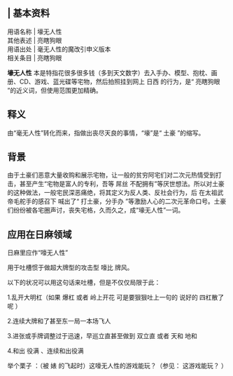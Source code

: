 |  **基本资料**  
---  
用语名称  |  壕无人性   
其他表述  |  亮瞎狗眼   
用语出处  |  毫无人性的魔改引申义版本   
相关条目  |  亮瞎狗眼   
  
**壕无人性** 本是特指花很多很多钱（多到天文数字）去入手办、模型、抱枕、画册、CD、游戏、蓝光碟等宅物，然后拍照挂到网上  日西  的行为，是“
亮瞎狗眼  ”的近义词，但使用范围更加精确。

##  释义

由“毫无人性”转化而来，指做出丧尽天良的事情，“壕”是“  土豪  ”的缩写。

##  背景

由于土豪们恶意大量收购和展示宅物，让一般的贫穷阿宅们对二次元热情受到打击，甚至产生“宅物是富人的专利，吾等  屌丝
不配拥有”等厌世想法。所以对土豪的这种做法，一般宅民深恶痛绝，将其定义为反人类、反社会行为，后  在太祖武帝毛舵手的感召下  喊出了“  打土豪，分手办
”等激励人心的二次元革命口号。土豪们纷纷被各宅圈声讨，丧失宅格，久而久之，成“壕无人性”一词。

##  应用在日麻领域

日麻里应作“嚎无人性”

用于吐槽惯于做超大牌型的攻击型  嚎比  牌风。

以下的状况可以用这句话来吐槽，但是不仅仅局限于此：

1.乱开大明杠（如果  爆杠  或者  岭上开花  可是要狠狠吐上一句的  说好的  四杠散了  呢  ）

2.连续大牌和了甚至东一局一本场飞人

3.进张或手牌调整过于迅速，早巡立直甚至做到  双立直  或者  天和  地和

4.和出  役满  、连续和出役满

举个栗子  ：（被  婊  的飞起时）这嚎无人性的游戏能玩？（参见：  这游戏能玩？  ）

